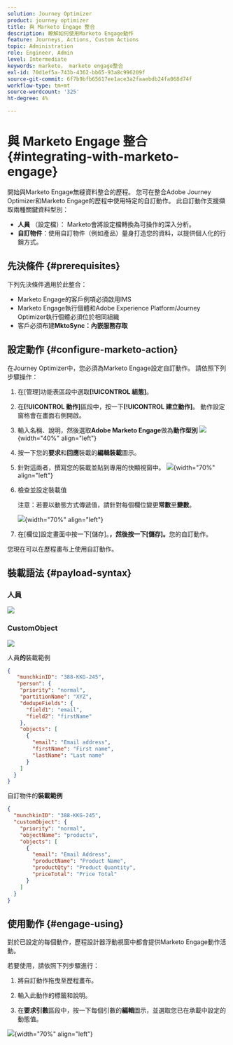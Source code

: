 ```yaml
---
solution: Journey Optimizer
product: journey optimizer
title: 與 Marketo Engage 整合
description: 瞭解如何使用Marketo Engage動作
feature: Journeys, Actions, Custom Actions
topic: Administration
role: Engineer, Admin
level: Intermediate
keywords: marketo， marketo engage整合
exl-id: 70d1ef5a-743b-4362-bb65-93a8c996209f
source-git-commit: 6f7b9bfb65617ee1ace3a2faaebdb24fa068d74f
workflow-type: tm+mt
source-wordcount: '325'
ht-degree: 4%

---
```


# 與 Marketo Engage 整合 {#integrating-with-marketo-engage}

開始與Marketo Engage無縫資料整合的歷程。 您可在整合Adobe Journey Optimizer和Marketo Engage的歷程中使用特定的自訂動作。 此自訂動作支援擷取兩種關鍵資料型別：

* **人員** （設定檔）： Marketo會將設定檔轉換為可操作的深入分析。
* **自訂物件**：使用自訂物件（例如產品）量身打造您的資料，以提供個人化的行銷方式。

## 先決條件 {#prerequisites}

下列先決條件適用於此整合：

* Marketo Engage的客戶例項必須啟用IMS
* Marketo Engage執行個體和Adobe Experience Platform/Journey Optimizer執行個體必須位於相同組織
* 客戶必須布建&#x200B;**MktoSync：內嵌服務存取**

## 設定動作 {#configure-marketo-action}


在Journey Optimizer中，您必須為Marketo Engage設定自訂動作。 請依照下列步驟操作：

1. 在[管理]功能表區段中選取&#x200B;**[!UICONTROL 組態]**。
1. 在&#x200B;**[!UICONTROL 動作]**&#x200B;區段中，按一下&#x200B;**[!UICONTROL 建立動作]**。 動作設定窗格會在畫面右側開啟。
1. 輸入名稱、說明，然後選取&#x200B;**Adobe Marketo Engage**&#x200B;做為&#x200B;**動作型別**
   ![](assets/engage-customaction-creation.png){width="40%" align="left"}
1. 按一下您的&#x200B;**要求**&#x200B;和&#x200B;**回應**&#x200B;裝載的&#x200B;**編輯裝載**&#x200B;圖示。
1. 針對這兩者，撰寫您的裝載並貼到專用的快顯視窗中。
   ![](assets/engage-customaction-payload.png){width="70%" align="left"}
1. 檢查並設定裝載值

   注意：若要以動態方式傳遞值，請針對每個欄位變更&#x200B;**常數**&#x200B;至&#x200B;**變數**。

   ![](assets/engage-customaction-payload-fields.png){width="70%" align="left"}

1. 在[欄位]設定畫面中按一下[儲存]。****，然後按一下[儲存]。****&#x200B;您的自訂動作。

您現在可以在歷程畫布上使用自訂動作。

## 裝載語法 {#payload-syntax}

### 人員

![](assets/payload-person.png)

### CustomObject

![](assets/payload-customobject.png)


人員&#x200B;**的**&#x200B;裝載範例

```json
{
   "munchkinID": "388-KKG-245",  
   "person": {
    "priority": "normal",
    "partitionName": "XYZ",
    "dedupeFields": {
      "field1": "email",
      "field2": "firstName"
    },
    "objects": [
      {
        "email": "Email address",
        "firstName": "First name",
        "lastName": "Last name"
      }
    ]
  }
}
```

自訂物件的&#x200B;**裝載範例**

```json
{
  "munchkinID": "388-KKG-245", 
  "customObject": {
    "priority": "normal",
    "objectName": "products",
    "objects": [
      {
        "email": "Email Address",
        "productName": "Product Name",
        "productQty": "Product Quantity",
        "priceTotal": "Price Total"
      }
    ]
  }
}
```


## 使用動作 {#engage-using}

對於已設定的每個動作，歷程設計器浮動視窗中都會提供Marketo Engage動作活動。

若要使用，請依照下列步驟進行：

1. 將自訂動作拖曳至歷程畫布。

1. 輸入此動作的標籤和說明。

1. 在&#x200B;**要求引數**&#x200B;區段中，按一下每個引數的&#x200B;**編輯**&#x200B;圖示，並選取您已在承載中設定的動態值。

![](assets/engage-use-canvas.png){width="70%" align="left"}
